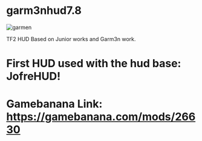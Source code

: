 # garm3nhud7.8
![garmen](https://user-images.githubusercontent.com/70734327/116153134-799f4980-a6ac-11eb-92fe-c5f1fd56e019.jpg)

TF2 HUD Based on Junior works and Garm3n work.

# First HUD used with the hud base: JofreHUD!
# Gamebanana Link: https://gamebanana.com/mods/26630
